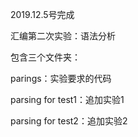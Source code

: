2019.12.5号完成

汇编第二次实验：语法分析

包含三个文件夹：

parings：实验要求的代码

parsing for test1：追加实验1

parsing for test2：追加实验2
